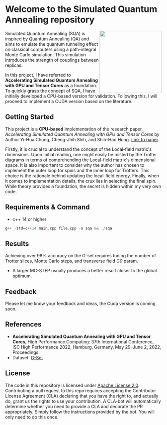 # Welcome to the Simulated Quantum Annealing repository
<img align="right" width="200"
src="https://github.com/KueipoH/Accelerating-Simulated-Quantum-Annealing/blob/main/DALL%C2%B7E%202023-05-03%2010.05.41%20-%20Accelerating%20Simulated%20Quantum%20Annealing%20.png"
/>
Simulated Quantum Annealing (SQA) is inspired by Quantum Annealing (QA) and aims to emulate the quantum tunneling effect on classical computers using a path-integral Monte Carlo simulation. This simulation introduces the strength of couplings between replicas.

In this project, I have referred to __Accelerating Simulated Quantum Annealing with GPU and Tensor Cores__ as a foundation. To quickly grasp the concept of SQA, I have initially developed a CPU-based version for validation. Following this, I will proceed to implement a CUDA version based on the literature.

## Getting Started

This project is a __CPU-based__ implementation of the research paper. _Accelerating Simulated Quantum Annealing with GPU and Tensor Cores_ by Author Yi-Hua Chung, Cheng-Jhih Shih, and Shih-Hao Hung. [Link to paper](https://link.springer.com/chapter/10.1007/978-3-031-07312-0_9).

Firstly, it is crucial to understand the concept of the Local-field matrix's dimensions. Upon initial reading, one might easily be misled by the Trotter diagrams in terms of comprehending the Local-field matrix's dimensional space. It is also important to consider why the author has chosen to implement the outer loop for spins and the inner loop for Trotters. This choice is the rationale behind updating the local-field energy. Finally, when it comes to implementation details, the crux lies in selecting the final spin. While theory provides a foundation, the secret is hidden within my very own code.

## Requirements & Command

- c++ 14 or higher
```cpp
g++ -std=c++14 main.cpp file.cpp -o sqa && ./sqa
```


## Results

Achieving over 98% accuracy on the G-set requires tuning the number of Trotter slices, Monte Carlo steps, and transverse field _G0_ param.
- A larger MC-STEP usually produces a better result closer to the global optimum.


## Feedback

Please let me know your feedback and ideas, the Cuda version is coming soon.


## References

- __Accelerating Simulated Quantum Annealing with GPU and Tensor Cores__, High Performance Computing: 37th International Conference, ISC High Performance 2022, Hamburg, Germany, May 29–June 2, 2022, Proceedings. 
- Dataset. [G-Set](https://web.stanford.edu/~yyye/yyye/Gset/)

## License
The code in this repository is licensed under [Apache License 2.0](https://github.com/NVIDIA/cuda-quantum/blob/main/LICENSE).
Contributing a pull request to this repo requires accepting the Contributor License Agreement (CLA) declaring that you have the right to, and actually do, grant us the rights to use your contribution. A CLA-bot will automatically determine whether you need to provide a CLA and decorate the PR appropriately. Simply follow the instructions provided by the bot. You will only need to do this once.

